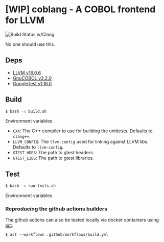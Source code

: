 # [WIP] coblang - A COBOL frontend for LLVM

![Build Status w/Clang](https://github.com/PiJoules/coblang/actions/workflows/build.yml/badge.svg)

No one should use this.

## Deps 

- [LLVM v16.0.6](https://github.com/llvm/llvm-project/releases/tag/llvmorg-16.0.6)
- [GnuCOBOL v3.2.0](https://sourceforge.net/projects/gnucobol/files/gnucobol/3.2/gnucobol-3.2_bin.tar.xz/download)
- [GoogleTest v1.16.0](https://github.com/google/googletest/releases/tag/v1.16.0)

## Build

```sh
$ bash -x build.sh
```

Environment variables

- `CXX`: The C++ compiler to use for building the unittests. Defaults to `clang++`.
- `LLVM_CONFIG`: The `llvm-config` used for linking against LLVM libs. Defaults to `llvm-config`.
- `GTEST_HDRS`: The path to gtest headers.
- `GTEST_LIBS`: The path to gtest libraries.

## Test

```sh
$ bash -x run-tests.sh
```

Environment variables

### Reproducing the github actions builders

The github actions can also be tested locally via docker containers using
[act](https://github.com/nektos/act).

```
$ act --workflows .github/workflows/build.yml
```
